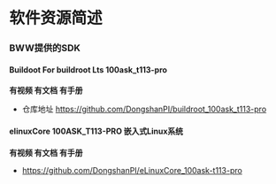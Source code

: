 
# 软件资源简述
### BWW提供的SDK
#### Buildoot For buildroot Lts 100ask_t113-pro

**有视频 有文档 有手册**

* 仓库地址 https://github.com/DongshanPI/buildroot_100ask_t113-pro

  

#### elinuxCore 100ASK_T113-PRO 嵌入式Linux系统

**有视频 有文档 有手册**

* https://github.com/DongshanPI/eLinuxCore_100ask-t113-pro
